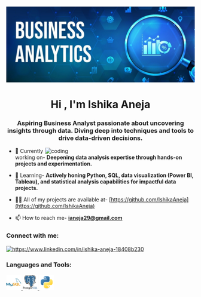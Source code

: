 ![logo](https://github.com/IshikaAneja/IshikaAneja/blob/main/BA.jpeg)
<h1 align="center">Hi , I'm Ishika Aneja</h1>
<h3 align="center">Aspiring Business Analyst passionate about uncovering insights through data. Diving deep into techniques and tools to drive data-driven decisions.</h3>

<img align="right" alt="coding" width="400" src="https://github.com/user-attachments/assets/d0307460-62bc-4374-93d0-3dbb810be5b5">

 

- 🔭 Currently working on- **Deepening data analysis expertise through hands-on projects and experimentation.**

- 🌱 Learning- **Actively honing Python, SQL, data visualization (Power BI, Tableau), and statistical analysis capabilities for impactful data projects.**

- 👨‍💻 All of my projects are available at- [https://github.com/IshikaAneja](https://github.com/IshikaAneja)

- 📫 How to reach me- **ianeja29@gmail.com**

<h3 align="left">Connect with me:</h3>
<p align="left">
<a href="https://linkedin.com/in/https://www.linkedin.com/in/ishika-aneja-18408b230" target="blank"><img align="center" src="https://raw.githubusercontent.com/rahuldkjain/github-profile-readme-generator/master/src/images/icons/Social/linked-in-alt.svg" alt="https://www.linkedin.com/in/ishika-aneja-18408b230" height="30" width="40" /></a>
</p>

<h3 align="left">Languages and Tools:</h3>
<p align="left"> <a href="https://www.mysql.com/" target="_blank" rel="noreferrer"> <img src="https://raw.githubusercontent.com/devicons/devicon/master/icons/mysql/mysql-original-wordmark.svg" alt="mysql" width="40" height="40"/> </a> <a href="https://www.postgresql.org" target="_blank" rel="noreferrer"> <img src="https://raw.githubusercontent.com/devicons/devicon/master/icons/postgresql/postgresql-original-wordmark.svg" alt="postgresql" width="40" height="40"/> </a> <a href="https://www.python.org" target="_blank" rel="noreferrer"> <img src="https://raw.githubusercontent.com/devicons/devicon/master/icons/python/python-original.svg" alt="python" width="40" height="40"/> </a> </p>

